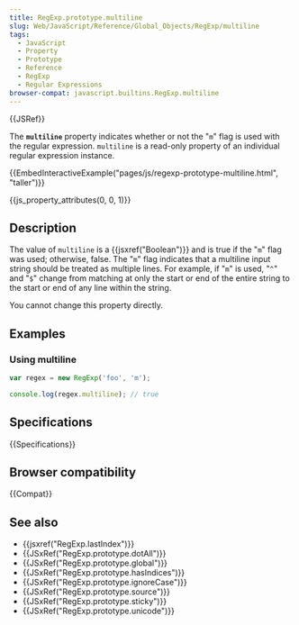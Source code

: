 ```yaml
---
title: RegExp.prototype.multiline
slug: Web/JavaScript/Reference/Global_Objects/RegExp/multiline
tags:
  - JavaScript
  - Property
  - Prototype
  - Reference
  - RegExp
  - Regular Expressions
browser-compat: javascript.builtins.RegExp.multiline
---
```

{{JSRef}}

The **`multiline`** property indicates whether or not the "`m`" flag is used
with the regular expression. `multiline` is a read-only property of an
individual regular expression instance.

{{EmbedInteractiveExample("pages/js/regexp-prototype-multiline.html", "taller")}}

{{js_property_attributes(0, 0, 1)}}

## Description

The value of `multiline` is a {{jsxref("Boolean")}} and is true if the
"`m`" flag was used; otherwise, false. The "`m`" flag indicates that a multiline
input string should be treated as multiple lines. For example, if "`m`" is used,
"`^`" and "`$`" change from matching at only the start or end of the entire
string to the start or end of any line within the string.

You cannot change this property directly.

## Examples

### Using multiline

```js
var regex = new RegExp('foo', 'm');

console.log(regex.multiline); // true
```

## Specifications

{{Specifications}}

## Browser compatibility

{{Compat}}

## See also

- {{jsxref("RegExp.lastIndex")}}
- {{JSxRef("RegExp.prototype.dotAll")}}
- {{JSxRef("RegExp.prototype.global")}}
- {{JSxRef("RegExp.prototype.hasIndices")}}
- {{JSxRef("RegExp.prototype.ignoreCase")}}
- {{JSxRef("RegExp.prototype.source")}}
- {{JSxRef("RegExp.prototype.sticky")}}
- {{JSxRef("RegExp.prototype.unicode")}}
